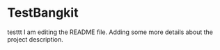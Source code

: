 # TestBangkit
testtt
I am editing the README file. Adding some more details about the project description.
